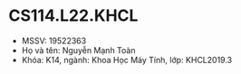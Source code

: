 # CS114.L22.KHCL
- MSSV: 19522363
- Họ và tên: Nguyễn Mạnh Toàn
- Khóa: K14, ngành: Khoa Học Máy Tính, lớp: KHCL2019.3
